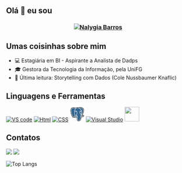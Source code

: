 ## Olá 👋 eu sou

<h3 align="center"><a href="https://nalygiabarros.github.io/">
   <img alt="Nalygia Barros" src="https://readme-typing-svg.herokuapp.com/?lines=Nalygia+Barros;Analista+de+Dados+em+Formação&font=Fira%20Code&width=440&height=45&color=68C3D4&vCenter=true&size=21"></a>
</h3>

## Umas coisinhas sobre mim

- :computer: Estagiária em BI - Aspirante a Analista de Dadps
- :mortar_board: Gestora da Tecnologia da Informação, pela UniFG
- :bookmark: Última leitura: Storytelling com Dados (Cole Nussbaumer Knaflic)

## Linguagens e Ferramentas
<!-- Vs Code -->
   <a href="https://github.com/search?q=user%3Ahud0shnik&type=repositories" >
   <img src="https://img.icons8.com/fluent/48/000000/visual-studio-code-2019.png" alt="VS code" width="40" height="40"/></a>
<!-- Html -->
   <a href="https://github.com/hud0shnik/hud0shnik.github.io" >
   <img src="https://img.icons8.com/color/48/000000/html-5--v1.png" alt="Html" width="40" height="40"/></a>
<!-- CSS -->
   <a href="https://github.com/hud0shnik/hud0shnik.github.io" > 
   <img src="https://img.icons8.com/color/48/000000/css3.png" alt="CSS" width="40" height="40"/></a>
<!-- Postgresql -->
   <a href="https://github.com/hud0shnik/golang-to-do" >
   <img src="https://raw.githubusercontent.com/devicons/devicon/master/icons/postgresql/postgresql-original.svg" alt="Postgresql" width="40" height="40"/></a>
<!-- Visual Studio -->
   <a href="https://github.com/search?l=C%2B%2B&q=user%3Ahud0shnik&type=Repositories" >
   <img src="https://img.icons8.com/fluency/48/null/visual-studio.png" alt="Visual Studio" width="40" height="40"/></a>
<!-- Power Bi -->
   <img src="https://logohistory.net/wp-content/uploads/2023/05/Power-BI-Symbol.png" width="40" height="40"/>  

## Contatos

<div>
<a href="mailto:contato@nalygiabarros"><img loading="lazy" src="https://img.shields.io/badge/Gmail-D14836?style=for-the-badge&logo=gmail&logoColor=white" target="_blank"></a>
<a href="https://www.linkedin.com/in/nalygia-barros" target="_blank"><img loading="lazy" src="https://img.shields.io/badge/-LinkedIn-%230077B5?style=for-the-badge&logo=linkedin&logoColor=white" target="_blank"></a>   
</div>

![Top Langs](https://github-readme-stats.vercel.app/api/top-langs/?username=nalygiabarros&layout=compact)


